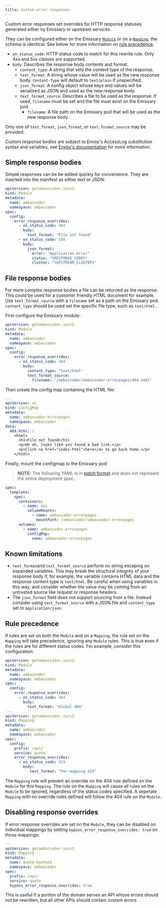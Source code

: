 ```yaml
---
title: Custom error responses
---
```


Custom error responses set overrides for HTTP response statuses generated either
by Emissary or upstream services.

They can be configured either on the Emissary
[`Module`](../ambassador)
or on a [`Mapping`](../../using/intro-mappings/), the schema is identical. See
below for more information on [rule precedence](#rule-precedence).

- `on_status_code`: HTTP status code to match for this rewrite
  rule. Only 4xx and 5xx classes are supported.
- `body`: Describes the response body contents and format.
  + `content_type`: A string that sets the content type of the
    response.
  + `text_format`: A string whose value will be used as the new
    response body. `Content-Type` will default to `text/plain` if
    unspecified.
  + `json_format`: A config object whose keys and values will be
    serialized as JSON and used as the new response body.
  + `text_format_source`: Describes a file to be used as the
    response. If used, `filename` must be set and the file must exist
    on the Emissary pod.
    * `filename`: A file path on the Emissary pod that will be used
      as the new response body.

Only one of `text_format`, `json_format`, or `text_format_source` may be provided.

Custom response bodies are subject to Envoy's AccessLog substitution syntax
and variables, see [Envoy's documentation](https://www.envoyproxy.io/docs/envoy/latest/configuration/observability/access_log/usage#config-access-log-format-strings) for more information.

## Simple response bodies

Simple responses can be be added quickly for convenience. They are inserted into
the manifest as either text or JSON:

```yaml
apiVersion: getambassador.io/v2
kind: Module
metadata:
  name: ambassador
  namespace: ambassador
spec:
  config:
    error_response_overrides:
      - on_status_code: 404
        body:
          text_format: "File not found"
      - on_status_code: 500
        body:
          json_format:
            error: "Application error"
            status: "%RESPONSE_CODE%"
            cluster: "%UPSTREAM_CLUSTER%"
```
## File response bodies

For more complex response bodies a file can be returned as the response.
This could be used for a customer friendly HTML document for example.  Use
`text_format_source` with a `filename` set as a path on the Emissary pod.
`content_type` should be used set the specific file type, such as `text/html`.

First configure the Emissary module:

```yaml
apiVersion: getambassador.io/v2
kind: Module
metadata:
  name: ambassador
  namespace: ambassador
spec:
  config:
    error_response_overrides:
      - on_status_code: 404
        body:
          content_type: "text/html"
          text_format_source:
            filename: '/ambassador/ambassador-errorpages/404.html'
```

Then create the config map containing the HTML file:

```yaml
---
apiVersion: v1
kind: ConfigMap
metadata:
  name: ambassador-errorpages
  namespace: ambassador
data:
  404.html: |
    <html>
      <h1>File not found</h1>
      <p>Uh oh, looks like you found a bad link.</p>
      <p>Click <a href="index.html">here</a> to go back home.</p>
    </html>
```

Finally, mount the configmap to the Emissary pod:

> **NOTE:** The following YAML is in [patch format](https://kubernetes.io/docs/tasks/manage-kubernetes-objects/update-api-object-kubectl-patch/)
and does not represent the entire deployment spec.

```yaml
spec:
  template:
    spec:
      containers:
        - name: aes
          volumeMounts:
            - name: ambassador-errorpages
              mountPath: /ambassador/ambassador-errorpages
      volumes:
        - name: ambassador-errorpages
          configMap:
            name: ambassador-errorpages
```

## Known limitations

- `text_format`and `text_format_source` perform no string
escaping on expanded variables. This may break the structural integrity of your
response body if, for example, the variable contains HTML data and the response
content type is `text/html`. Be careful when using variables in this way, and
consider whether the value may be coming from an untrusted source like request
or response headers.
- The `json_format` field does not support sourcing from a file. Instead
consider using `text_format_source` with a JSON file and `content_type` set to
`application/json`.

## Rule precedence

If rules are set on both the `Module` and on a `Mapping`, the rule set on
the `Mapping` will take precedence, ignoring any `Module` rules. This is true
even if the rules are for different status codes. For example, consider this
configuration:

```yaml
apiVersion: getambassador.io/v2
kind: Module
metadata:
  name: ambassador
  namespace: ambassador
spec:
  config:
    error_response_overrides:
      - on_status_code: 404
        body:
          text_format: "Global 404"
---
apiVersion: getambassador.io/v2
kind: Mapping
metadata:
  name: ambassador
  namespace: ambassador
spec:
  config:
    prefix: /api/
    service: quote
    error_response_overrides:
      - on_status_code: 429
        body:
           text_format: "Per-mapping 429"
```
The `Mapping` rule will prevent an override on the 404 rule defined on the
`Module` for this `Mapping`. The rule on the `Mapping` will cause all rules on
the `Module` to be ignored, regardless of the status codes specified. A seperate
`Mapping` with no override rules defined will follow the 404 rule on the `Module`.

## Disabling response overrides

If error response overrides are set on the `Module`, they can be disabled on
individual mappings by setting
`bypass_error_response_overrides: true` on those mappings:

```yaml
---
apiVersion: getambassador.io/v2
kind: Mapping
metadata:
  name: quote-backend
  namespace: ambassador
spec:
  prefix: /api/
  service: quote
  bypass_error_response_overrides: true
```

This is useful if a portion of the domain serves an API whose errors should not
be rewritten, but all other APIs should contain custom errors.
